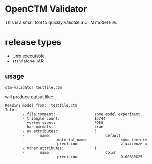 # OpenCTM Validator

This is a small tool to quickly validate a CTM model File.

# release types
* Unix executable
* standalone JAR

## usage
`ctm-validator testfile.ctm`

will produce output like:

```
Reading model from: 'testfile.ctm'
Info:
        - file comment:                  some model experiment
        - triangle count:                15744
        - vertex count:                  7958
        - has normals:                   true
        - uv attributes:                 3
        -       name:                         default
        -               material name:               some-texture
        -               precision:                   2.4414062E-4
        - other attributes:              1
        -       name:                         Color
        -               precision:                   0.00390625
```
